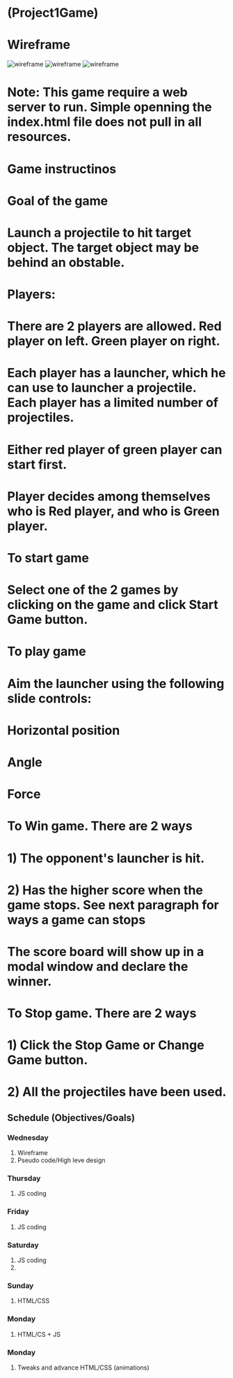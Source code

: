 # (Project1Game)

# Wireframe
![wireframe](./wireframe/Game_Start.png)
![wireframe](./wireframe/Mountain_Scene.png)
![wireframe](./wireframe/Game_Stop-Mountain_Scene.png)

# Note: This game require a web server to run. Simple openning the index.html file does not pull in all resources.
# Game instructinos
# Goal of the game
#	Launch a projectile to hit target object. The target object may be behind an obstable.
#
# Players:
#	There are 2 players are allowed. Red player on left. Green player on right.
#	Each player has a launcher, which he can use to launcher a projectile. Each player has a limited number of projectiles. 
#	Either red player of green player can start first.
#	Player decides among themselves who is Red player, and who is Green player.
#
# To start game
#	Select one of the 2 games by clicking on the game and click Start Game button.
#
# To play game
#	Aim the launcher using the following slide controls:
#		Horizontal position
#		Angle
#		Force
#
# To Win game. There are 2 ways
#   1) The opponent's launcher is hit.
#	2) Has the higher score when the game stops. See next paragraph for ways a game can stops
#	The score board will show up in a modal window and declare the winner.
#
# To Stop game. There are 2 ways
#	1) Click the Stop Game or Change Game button.
#	2) All the projectiles have been used.


## Schedule (Objectives/Goals)
### Wednesday
1. Wireframe
2. Pseudo code/High leve design
### Thursday
1. JS coding
### Friday
1. JS coding
### Saturday
1. JS coding
2. 
### Sunday
1. HTML/CSS
### Monday
1. HTML/CS + JS

### Monday
1. Tweaks and advance HTML/CSS (animations)
